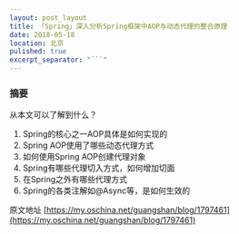 ```yaml
---
layout: post_layout
title: 「Spring」深入分析Spring框架中AOP与动态代理的整合原理
date: 2018-05-18
location: 北京
pulished: true
excerpt_separator: "```"
---
```

### 摘要
从本文可以了解到什么？

<!--more-->

1. Spring的核心之一AOP具体是如何实现的
2. Spring AOP使用了哪些动态代理方式
3. 如何使用Spring AOP创建代理对象
4. Spring有哪些代理切入方式，如何增加切面
5. 在Spring之外有哪些代理方式
6. Spring的各类注解如@Async等，是如何生效的

原文地址 [https://my.oschina.net/guangshan/blog/1797461](https://my.oschina.net/guangshan/blog/1797461)